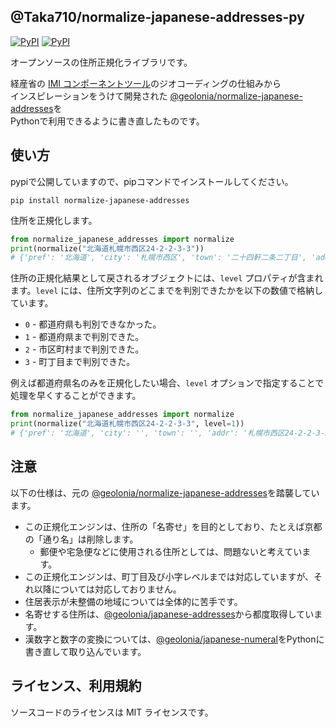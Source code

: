 ## @Taka710/normalize-japanese-addresses-py
[![PyPI](https://img.shields.io/pypi/l/normalize_japanese_addresses.svg)](https://pypi.python.org/pypi/normalize_japanese_addresses/)
[![PyPI](https://img.shields.io/pypi/v/normalize_japanese_addresses.svg)](https://pypi.python.org/pypi/normalize_japanese_addresses/)

オープンソースの住所正規化ライブラリです。

経産省の [IMI コンポーネントツール](https://info.gbiz.go.jp/tools/imi_tools/)のジオコーディングの仕組みから  
インスピレーションをうけて開発された [@geolonia/normalize-japanese-addresses](https://github.com/geolonia/normalize-japanese-addresses)を  
Pythonで利用できるように書き直したものです。

## 使い方
pypiで公開していますので、pipコマンドでインストールしてください。

```
pip install normalize-japanese-addresses
```

住所を正規化します。  

```python
from normalize_japanese_addresses import normalize
print(normalize("北海道札幌市西区24-2-2-3-3"))
# {'pref': '北海道', 'city': '札幌市西区', 'town': '二十四軒二条二丁目', 'addr': '3-3', 'level': 3}
```

住所の正規化結果として戻されるオブジェクトには、`level` プロパティが含まれます。`level` には、住所文字列のどこまでを判別できたかを以下の数値で格納しています。

* `0` - 都道府県も判別できなかった。
* `1` - 都道府県まで判別できた。
* `2` - 市区町村まで判別できた。
* `3` - 町丁目まで判別できた。

例えば都道府県名のみを正規化したい場合、`level` オプションで指定することで処理を早くすることができます。
```python
from normalize_japanese_addresses import normalize
print(normalize("北海道札幌市西区24-2-2-3-3", level=1))
# {'pref': '北海道', 'city': '', 'town': '', 'addr': '札幌市西区24-2-2-3-3', 'level': 1}
```

## 注意

以下の仕様は、元の [@geolonia/normalize-japanese-addresses](https://github.com/geolonia/normalize-japanese-addresses)を踏襲しています。  

* この正規化エンジンは、住所の「名寄せ」を目的としており、たとえば京都の「通り名」は削除します。
  * 郵便や宅急便などに使用される住所としては、問題ないと考えています。
* この正規化エンジンは、町丁目及び小字レベルまでは対応していますが、それ以降については対応しておりません。
* 住居表示が未整備の地域については全体的に苦手です。
* 名寄せする住所は、[@geolonia/japanese-addresses](https://geolonia.github.io/japanese-addresses/api/ja)から都度取得しています。　
* 漢数字と数字の変換については、[@geolonia/japanese-numeral](https://github.com/geolonia/japanese-numeral)をPythonに書き直して取り込んでいます。

## ライセンス、利用規約

ソースコードのライセンスは MIT ライセンスです。